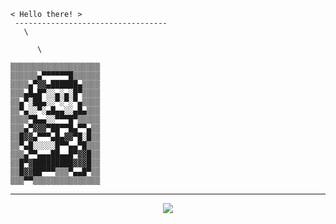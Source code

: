 ```
< Hello there! >
 ----------------------------------
   \
 
      \

▒▒▒▒▒▒▒▒▒▒▒▒▒▒▒▒▒▒▒▒
▒▒▒▒▒▒▄▀▀▀▀▀▀█▒▒▒▒▒▒
▒▒▒▒▄▀▓▓▄██████▄▒▒▒▒
▒▒▒▄█▄█▀░░▄░▄░█▀▒▒▒▒
▒▒▄▀░██▄░░▀░▀░▀▄▒▒▒▒
▒▒▀▄░░▀░▄█▄▄░░▄█▄▒▒▒
▒▒▒▒▀█▄▄░░▀▀▀█▀▒▒▒▒▒
▒▒▒▄▀▓▓▓▀██▀▀█▄▀▀▄▒▒
▒▒█▓▓▄▀▀▀▄█▄▓▓▀█░█▒▒
▒▒▀▄█░░░░░█▀▀▄▄▀█▒▒▒
▒▒▒▄▀▀▄▄▄██▄▄█▀▓▓█▒▒
▒▒█▀▓█████████▓▓▓█▒▒
▒▒█▓▓██▀▀▀▒▒▒▀▄▄█▀▒▒
▒▒▒▀▀▒▒▒▒▒▒▒▒▒▒▒▒▒▒▒

```

---

<p align="center">
  <a href="https://skillicons.dev">
    <img src="https://beacons.ai/lucasmat/icons?i=php" />
  </a>
</p>
